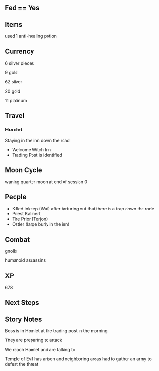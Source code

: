 ## Fed == Yes 

## Items 
used 1 anti-healing potion

## Currency 
6 silver pieces 

9 gold

62 silver 

20 gold

11 platinum 

## Travel 

### Homlet 
Staying in the inn down the road 
 - Welcome Witch Inn 
 - Trading Post is identified 

## Moon Cycle
waning quarter moon at end of session 0 

## People 
- Killed inkeep (Wat) after torturing out that there is a trap down the rode 
- Priest Kalmert 
- The Prior (Terjon)
- Ostler (large burly in the inn)

## Combat 
gnolls

humanoid assassins 

## XP 
678

## Next Steps 

## Story Notes 

Boss is in Homlet at the trading post in the morning 

They are preparing to attack 

We reach Hamlet and are talking to 

Temple of Evil has arisen and neighboring areas had to gather an army to defeat the threat 
